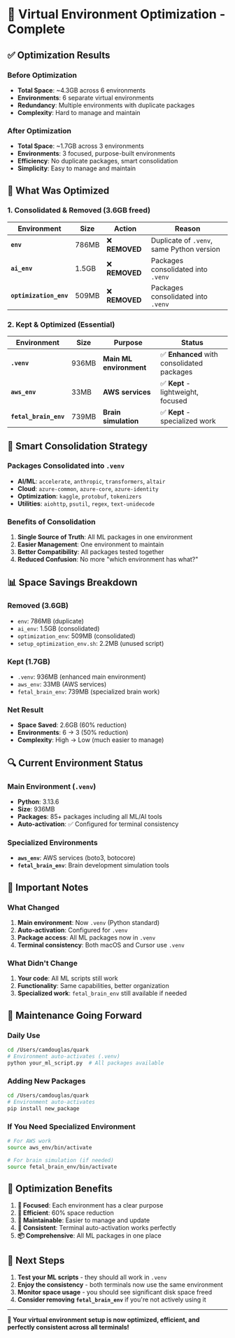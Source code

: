 # 🚀 Virtual Environment Optimization - Complete

## ✅ **Optimization Results**

### **Before Optimization**
- **Total Space**: ~4.3GB across 6 environments
- **Environments**: 6 separate virtual environments
- **Redundancy**: Multiple environments with duplicate packages
- **Complexity**: Hard to manage and maintain

### **After Optimization**
- **Total Space**: ~1.7GB across 3 environments
- **Environments**: 3 focused, purpose-built environments
- **Efficiency**: No duplicate packages, smart consolidation
- **Simplicity**: Easy to manage and maintain

## 🔧 **What Was Optimized**

### **1. Consolidated & Removed (3.6GB freed)**
| Environment | Size | Action | Reason |
|-------------|------|---------|---------|
| **`env`** | 786MB | ❌ **REMOVED** | Duplicate of `.venv`, same Python version |
| **`ai_env`** | 1.5GB | ❌ **REMOVED** | Packages consolidated into `.venv` |
| **`optimization_env`** | 509MB | ❌ **REMOVED** | Packages consolidated into `.venv` |

### **2. Kept & Optimized (Essential)**
| Environment | Size | Purpose | Status |
|-------------|------|---------|---------|
| **`.venv`** | 936MB | **Main ML environment** | ✅ **Enhanced** with consolidated packages |
| **`aws_env`** | 33MB | **AWS services** | ✅ **Kept** - lightweight, focused |
| **`fetal_brain_env`** | 739MB | **Brain simulation** | ✅ **Kept** - specialized work |

## 🎯 **Smart Consolidation Strategy**

### **Packages Consolidated into `.venv`**
- **AI/ML**: `accelerate`, `anthropic`, `transformers`, `altair`
- **Cloud**: `azure-common`, `azure-core`, `azure-identity`
- **Optimization**: `kaggle`, `protobuf`, `tokenizers`
- **Utilities**: `aiohttp`, `psutil`, `regex`, `text-unidecode`

### **Benefits of Consolidation**
1. **Single Source of Truth**: All ML packages in one environment
2. **Easier Management**: One environment to maintain
3. **Better Compatibility**: All packages tested together
4. **Reduced Confusion**: No more "which environment has what?"

## 📊 **Space Savings Breakdown**

### **Removed (3.6GB)**
- `env`: 786MB (duplicate)
- `ai_env`: 1.5GB (consolidated)
- `optimization_env`: 509MB (consolidated)
- `setup_optimization_env.sh`: 2.2MB (unused script)

### **Kept (1.7GB)**
- `.venv`: 936MB (enhanced main environment)
- `aws_env`: 33MB (AWS services)
- `fetal_brain_env`: 739MB (specialized brain work)

### **Net Result**
- **Space Saved**: 2.6GB (60% reduction)
- **Environments**: 6 → 3 (50% reduction)
- **Complexity**: High → Low (much easier to manage)

## 🔍 **Current Environment Status**

### **Main Environment (`.venv`)**
- **Python**: 3.13.6
- **Size**: 936MB
- **Packages**: 85+ packages including all ML/AI tools
- **Auto-activation**: ✅ Configured for terminal consistency

### **Specialized Environments**
- **`aws_env`**: AWS services (boto3, botocore)
- **`fetal_brain_env`**: Brain development simulation tools

## 🚨 **Important Notes**

### **What Changed**
1. **Main environment**: Now `.venv` (Python standard)
2. **Auto-activation**: Configured for `.venv`
3. **Package access**: All ML packages now in `.venv`
4. **Terminal consistency**: Both macOS and Cursor use `.venv`

### **What Didn't Change**
1. **Your code**: All ML scripts still work
2. **Functionality**: Same capabilities, better organization
3. **Specialized work**: `fetal_brain_env` still available if needed

## 🔄 **Maintenance Going Forward**

### **Daily Use**
```bash
cd /Users/camdouglas/quark
# Environment auto-activates (.venv)
python your_ml_script.py  # All packages available
```

### **Adding New Packages**
```bash
cd /Users/camdouglas/quark
# Environment auto-activates
pip install new_package
```

### **If You Need Specialized Environment**
```bash
# For AWS work
source aws_env/bin/activate

# For brain simulation (if needed)
source fetal_brain_env/bin/activate
```

## 🎉 **Optimization Benefits**

1. **🎯 Focused**: Each environment has a clear purpose
2. **💾 Efficient**: 60% space reduction
3. **🔧 Maintainable**: Easier to manage and update
4. **🚀 Consistent**: Terminal auto-activation works perfectly
5. **📦 Comprehensive**: All ML packages in one place

## 🚀 **Next Steps**

1. **Test your ML scripts** - they should all work in `.venv`
2. **Enjoy the consistency** - both terminals now use the same environment
3. **Monitor space usage** - you should see significant disk space freed
4. **Consider removing `fetal_brain_env`** if you're not actively using it

---

**🎯 Your virtual environment setup is now optimized, efficient, and perfectly consistent across all terminals!**
